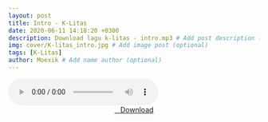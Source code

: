 ```yaml
---
layout: post
title: Intro - K-Litas
date: 2020-06-11 14:18:20 +0300
description: Download lagu k-litas - intro.mp3 # Add post description (optional)
img: cover/K-litas_intro.jpg # Add image post (optional)
tags: [K-Litas]
author: Moexik # Add name author (optional)
---
```


<audio class='js-player' style="--plyr-color-main: #212121;" controls>
<source src="https://drive.google.com/uc?authuser=0&id=1K4BjWZPSaINAfdj1YBgcB63rQKmnMjFZ&export=download" type="audio/mp3">
</audio><br />

<center>
<a href="/dl/intro-klitas/" ><i class="fa fa-caret-down" aria-hidden="true"></i>&nbsp; &nbsp;Download</a>
</center><br />
